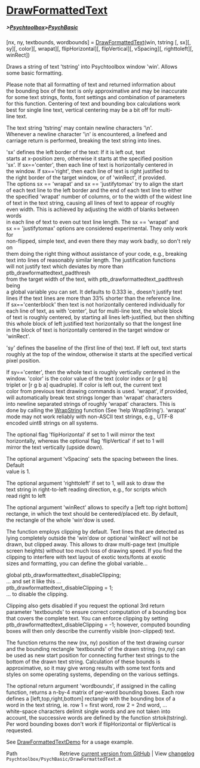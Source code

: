 # [DrawFormattedText](DrawFormattedText)
##### >[Psychtoolbox](Psychtoolbox)>[PsychBasic](PsychBasic)

[nx, ny, textbounds, wordbounds] = [DrawFormattedText](DrawFormattedText)(win, tstring [, sx][, sy][, color][, wrapat][, flipHorizontal][, flipVertical][, vSpacing][, righttoleft][, winRect])  
  
Draws a string of text 'tstring' into Psychtoolbox window 'win'. Allows  
some basic formatting.  
  
Please note that all formatting of text and returned information about  
the bounding box of the text is only approximative and may be inaccurate  
for some text strings, fonts, font settings and combination of parameters  
for this function. Centering of text and bounding box calculations work  
best for single line text, vertical centering may be a bit off for multi-  
line text.  
  
The text string 'tstring' may contain newline characters '\n'.  
Whenever a newline character '\n' is encountered, a linefeed and  
carriage return is performed, breaking the text string into lines.  
  
'sx' defines the left border of the text: If it is left out, text  
starts at x-position zero, otherwise it starts at the specified position  
'sx'. If sx=='center', then each line of text is horizontally centered in  
the window. If sx=='right', then each line of text is right justified to  
the right border of the target window, or of 'winRect', if provided.  
The options sx == 'wrapat' and sx == 'justifytomax' try to align the start  
of each text line to the left border and the end of each text line to either  
the specified 'wrapat' number of columns, or to the width of the widest line  
of text in the text string, causing all lines of text to appear of roughly  
even width. This is achieved by adjusting the width of blanks between words  
in each line of text to even out text line length. The sx == 'wrapat' and  
sx == 'justifytomax' options are considered experimental. They only work for  
non-flipped, simple text, and even there they may work badly, so don't rely on  
them doing the right thing without assistance of your code, e.g., breaking  
text into lines of reasonably similar length. The justification functions  
will not justify text which deviates by more than ptb\_drawformattedtext\_padthresh  
from the target width of the text, with ptb\_drawformattedtext\_padthresh being  
a global variable you can set. It defaults to 0.333 ie., doesn't justify text  
lines if the text lines are more than 33% shorter than the reference line.  
If sx=='centerblock' then text is not horizontally centered individually for  
each line of text, as with 'center', but for multi-line text, the whole block  
of text is roughly centered, by starting all lines left-justified, but then shifting  
this whole block of left justified text horizontally so that the longest line  
in the block of text is horizontally centered in the target window or 'winRect'.  
  
'sy' defines the baseline of the (first line of the) text. If left out, text starts  
roughly at the top of the window, otherwise it starts at the specified vertical  
pixel position.  
  
If sy=='center', then the whole text is roughly vertically centered in the  
window. 'color' is the color value of the text (color index or [r g b]  
triplet or [r g b a] quadruple). If color is left out, the current text  
color from previous text drawing commands is used. 'wrapat', if provided,  
will automatically break text strings longer than 'wrapat' characters  
into newline separated strings of roughly 'wrapat' characters. This is  
done by calling the [WrapString](WrapString) function (See 'help WrapString'). 'wrapat'  
mode may not work reliably with non-ASCII text strings, e.g., UTF-8  
encoded uint8 strings on all systems.  
  
The optional flag 'flipHorizontal' if set to 1 will mirror the text  
horizontally, whereas the optional flag 'flipVertical' if set to 1 will  
mirror the text vertically (upside down).  
  
The optional argument 'vSpacing' sets the spacing between the lines. Default  
value is 1.  
  
The optional argument 'righttoleft' if set to 1, will ask to draw the  
text string in right-to-left reading direction, e.g., for scripts which  
read right to left  
  
The optional argument 'winRect' allows to specify a [left top right bottom]  
rectange, in which the text should be centered/placed etc. By default,  
the rectangle of the whole 'win'dow is used.  
  
The function employs clipping by default. Text lines that are detected as  
lying completely outside the 'win'dow or optional 'winRect' will not be  
drawn, but clipped away. This allows to draw multi-page text (multiple  
screen heights) without too much loss of drawing speed. If you find the  
clipping to interfere with text layout of exotic texts/fonts at exotic  
sizes and formatting, you can define the global variable...  
  
global ptb\_drawformattedtext\_disableClipping;  
... and set it like this ...  
ptb\_drawformattedtext\_disableClipping = 1;  
... to disable the clipping.  
  
Clipping also gets disabled if you request the optional 3rd return  
parameter 'textbounds' to ensure correct computation of a bounding box  
that covers the complete text. You can enforce clipping by setting  
ptb\_drawformattedtext\_disableClipping = -1; however, computed bounding  
boxes will then only describe the currently visible (non-clipped) text.  
  
  
The function returns the new (nx, ny) position of the text drawing cursor  
and the bounding rectangle 'textbounds' of the drawn string. (nx,ny) can  
be used as new start position for connecting further text strings to the  
bottom of the drawn text string. Calculation of these bounds is  
approximative, so it may give wrong results with some text fonts and  
styles on some operating systems, depending on the various settings.  
  
The optional return argument 'wordbounds', if assigned in the calling  
function, returns a n-by-4 matrix of per-word bounding boxes. Each row  
defines a [left,top,right,bottom] rectangle with the bounding box of a  
word in the text string, ie. row 1 = first word, row 2 = 2nd word, ...  
white-space characters delimit single words and are not taken into  
account, the successive words are defined by the function strtok(tstring).  
Per word bounding boxes don't work if flipHorizontal or flipVertical is  
requested.  
  
See [DrawFormattedTextDemo](DrawFormattedTextDemo) for a usage example.  




<div class="code_header" style="text-align:right;">
  <span style="float:left;">Path&nbsp;&nbsp;</span> <span class="counter">Retrieve <a href=
  "https://raw.github.com/Psychtoolbox-3/Psychtoolbox-3/beta/Psychtoolbox/PsychBasic/DrawFormattedText.m">current version from GitHub</a> | View <a href=
  "https://github.com/Psychtoolbox-3/Psychtoolbox-3/commits/beta/Psychtoolbox/PsychBasic/DrawFormattedText.m">changelog</a></span>
</div>
<div class="code">
  <code>Psychtoolbox/PsychBasic/DrawFormattedText.m</code>
</div>

